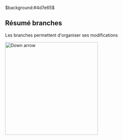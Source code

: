 $background:#4d7e65$

## Résumé branches

<style>.reveal section img { background: none; border: none; box-shadow: none;}</style>

Les branches permettent d'organiser ses modifications

<img width="300" data-src="https://www.atlassian.com/wac/landing/git/tutorial/pageSections/00/pageSections/01/contentColumnTwo/0/imageBinary/git-tutorial-branching-merge-1.png" alt="Down arrow">
